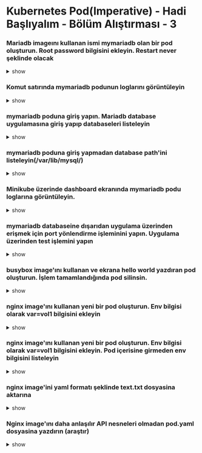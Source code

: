 # Kubernetes Pod(Imperative) - Hadi Başlıyalım - Bölüm Alıştırması - 3

### Mariadb imageını kullanan ismi mymariadb olan bir pod oluşturun. Root password bilgisini ekleyin. Restart never şeklinde olacak

<details><summary>show</summary>
<p>

```bash
kubectl run mariadb --image=mariadb --restart=Never --env=MYSQL_ROOT_PASSWORD='Passw0rd!'
```

</p>
</details>

### Komut satırında mymariadb podunun loglarını görüntüleyin

<details><summary>show</summary>
<p>

```bash
kubectl logs mymariadb 
```

</p>
</details>

### mymariadb poduna giriş yapın. Mariadb database uygulamasına giriş yapıp databaseleri listeleyin

<details><summary>show</summary>
<p>

```bash
kubectl exec -it mymariadb -- mariadb -uroot -p
show databases;
```

</p>
</details>

### mymariadb poduna giriş yapmadan database path'ini listeleyin(/var/lib/mysql/)

<details><summary>show</summary>
<p>

```bash
kubectl exec mymariadb -- ls /var/lib/mysql/
```

</p>
</details>

### Minikube üzerinde dashboard ekranında mymariadb podu loglarına görüntüleyin.

<details><summary>show</summary>
<p>

```bash
minikube dashboard
#Sol bölümden pod sekmesine girip mymariadb erişin ve log sekmesini açın
```

</p>
</details>

### mymariadb databaseine dışarıdan uygulama üzerinden erişmek için port yönlendirme işleminini yapın. Uygulama üzerinden test işlemini yapın

<details><summary>show</summary>
<p>

```bash
kubectl port-forward mymariadb 8080:80
```

</p>
</details>


### busybox image'ını kullanan ve ekrana hello world yazdıran pod oluşturun. İşlem tamamlandığında pod silinsin.

<details><summary>show</summary>
<p>

```bash
kubectl run busybox --image=busybox -it --rm --restart=Never -- /bin/sh -c 'echo hello world'
```

</p>
</details>


### nginx image'ını kullanan yeni bir pod oluşturun. Env bilgisi olarak var=vol1 bilgisini ekleyin

<details><summary>show</summary>
<p>

```bash
kubectl run nginx --image=nginx --restart=Never --env=var1=val1
```

</p>
</details>

### nginx image'ını kullanan yeni bir pod oluşturun. Env bilgisi olarak var=vol1 bilgisini ekleyin. Pod içerisine girmeden env bilgisini listeleyin

<details><summary>show</summary>
<p>

```bash
kubectl run nginx --image=nginx --restart=Never --env=var1=val1
kubectl exec -it nginx -- env
```

</p>
</details>

### nginx image'ini yaml formatı şeklinde text.txt dosyasina aktarına

<details><summary>show</summary>
<p>

```bash
kubectl get po nginx -o yaml >>text.txt
```

</p>
</details>

### Nginx image'ını daha anlaşılır API nesneleri olmadan pod.yaml dosyasina yazdırın (araştır)

<details><summary>show</summary>
<p>

```bash
kubectl run nginx --image=nginx --restart=Never --dry-run -o yaml > pod.yaml
```

</p>
</details>
